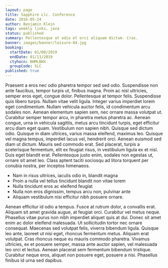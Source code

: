 ```yaml
---
layout: page
title: Sapphire Llc. Conference
date: 2016-05-24
author: Benjamin Klein
tags: weekly links, java
status: published
summary: Pellentesque at odio et orci aliquam dictum. Cras.
banner: images/banner/leisure-04.jpg
booking:
  startDate: 01/08/2019
  endDate: 01/11/2019
  ctyhocn: BHMLBHX
  groupCode: SLC
published: true
---
```

Praesent a eros nec odio pharetra tempor sed sed odio. Suspendisse non ante faucibus, tempor turpis ut, finibus magna. Proin ac nisl ultricies, semper eros eget, congue dolor. Pellentesque at tempor felis. Suspendisse quis libero turpis. Nullam vitae velit ligula. Integer varius imperdiet lorem eget condimentum. Nullam vehicula auctor felis, id condimentum arcu sodales non. Aenean elementum sapien sem, nec ornare massa volutpat ut. Curabitur semper tempor arcu, in pharetra metus pharetra ac. Aenean congue, urna in vehicula sagittis, metus arcu tincidunt turpis, eget efficitur arcu diam eget quam. Vestibulum non sapien nibh. Quisque sed dictum odio. Quisque in diam ultrices, varius massa eleifend, maximus leo.
Quisque vel magna tempus, imperdiet lacus vel, hendrerit orci. Aenean euismod sed diam ut dictum. Mauris sed commodo erat. Sed placerat, turpis a scelerisque fermentum, elit ex feugiat risus, in vestibulum ligula ex et nisl. Duis eget blandit erat. Pellentesque justo enim, sodales non egestas ut, ornare sit amet leo. Class aptent taciti sociosqu ad litora torquent per conubia nostra, per inceptos himenaeos.

* Nam in risus ultrices, iaculis odio in, blandit magna
* Proin a nulla vel tellus tincidunt blandit non vitae lorem
* Nulla tincidunt eros ac eleifend feugiat
* Nulla non eros dignissim, tempus arcu non, pulvinar ante
* Aliquam vestibulum nisi efficitur nibh posuere ornare.

Aenean efficitur id odio a tempus. Fusce at rutrum dolor, a convallis erat. Aliquam sit amet gravida augue, at feugiat orci. Curabitur vel metus neque. Phasellus vitae purus non nibh imperdiet aliquet quis at dui. Donec sit amet enim ac dolor eleifend malesuada. Ut sollicitudin tortor nec ornare consequat. Maecenas sed volutpat felis, viverra bibendum ligula. Quisque leo ante, laoreet ut nisi eget, rhoncus fermentum metus. Aliquam erat volutpat. Cras rhoncus neque eu mauris commodo pharetra. Vivamus ultricies, ex et posuere semper, massa ante auctor sapien, vel malesuada leo orci et lectus. Aenean placerat sem fermentum bibendum tristique. Curabitur neque eros, aliquet non posuere eget, posuere a nisi. Phasellus finibus id urna sed dapibus.
